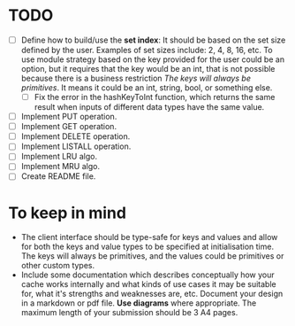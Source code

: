 # TODO
- [ ] Define how to build/use the **set index**: It should be based on the set size defined by the user. Examples of set sizes include: 2, 4, 8, 16, etc. To use module strategy based on the key provided for the user could be an option, but it requires that the key would be an int, that is not possible because there is a business restriction _The keys will always be primitives_. It means it could be an int, string, bool, or something else.
    - [ ] Fix the error in the hashKeyToInt function, which returns the same result when inputs of different data types have the same value.

- [ ] Implement PUT operation.
- [ ] Implement GET operation.
- [ ] Implement DELETE operation.
- [ ] Implement LISTALL operation.
- [ ] Implement LRU algo.
- [ ] Implement MRU algo.
- [ ] Create README file.

# To keep in mind
- The client interface should be type-safe for keys and values and allow for both the keys and value types to be specified at initialisation time. The keys will always be primitives, and the values could be primitives or other custom types.
- Include some documentation which describes conceptually how your cache works internally and what kinds of use cases it may be suitable for, what it's strengths and weaknesses are, etc.
Document your design in a markdown or pdf file. **Use diagrams** where appropriate. The maximum length of your submission should be 3 A4 pages.

